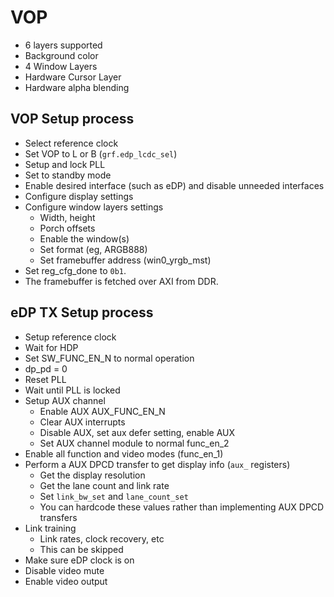 # VOP
- 6 layers supported
- Background color
- 4 Window Layers
- Hardware Cursor Layer
- Hardware alpha blending

## VOP Setup process
- Select reference clock
- Set VOP to L or B (`grf.edp_lcdc_sel`)
- Setup and lock PLL
- Set to standby mode
- Enable desired interface (such as eDP) and disable unneeded interfaces
- Configure display settings
- Configure window layers settings
  - Width, height
  - Porch offsets
  - Enable the window(s)
  - Set format (eg, ARGB888)
  - Set framebuffer address (win0_yrgb_mst)
- Set reg_cfg_done to `0b1`.
- The framebuffer is fetched over AXI from DDR.

## eDP TX Setup process
- Setup reference clock
- Wait for HDP
- Set SW_FUNC_EN_N to normal operation
- dp_pd = 0
- Reset PLL
- Wait until PLL is locked
- Setup AUX channel
  - Enable AUX AUX_FUNC_EN_N
  - Clear AUX interrupts
  - Disable AUX, set aux defer setting, enable AUX
  - Set AUX channel module to normal func_en_2
- Enable all function and video modes (func_en_1)
- Perform a AUX DPCD transfer to get display info (`aux_` registers)
  - Get the display resolution
  - Get the lane count and link rate
  - Set `link_bw_set` and `lane_count_set`
  - You can hardcode these values rather than implementing AUX DPCD transfers
- Link training
  - Link rates, clock recovery, etc
  - This can be skipped
- Make sure eDP clock is on
- Disable video mute
- Enable video output

